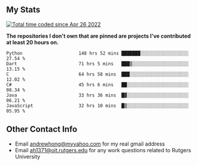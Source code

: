 ## My Stats
<a href="https://wakatime.com/@9797ee4f-4108-45bb-8fc2-b36b9c1a1c89"><img src="https://wakatime.com/badge/user/9797ee4f-4108-45bb-8fc2-b36b9c1a1c89.svg?style=for-the-badge" alt="Total time coded since Apr 26 2022" /></a>

**The repositories I don't own that are pinned are projects I've contributed at least 20 hours on.**

<!--START_SECTION:waka-->

```text
Python                     148 hrs 52 mins ███████░░░░░░░░░░░░░░░░░░   27.54 %
Dart                       71 hrs 5 mins   ███▒░░░░░░░░░░░░░░░░░░░░░   13.15 %
C                          64 hrs 58 mins  ███░░░░░░░░░░░░░░░░░░░░░░   12.02 %
C#                         45 hrs 6 mins   ██░░░░░░░░░░░░░░░░░░░░░░░   08.34 %
Java                       33 hrs 36 mins  █▓░░░░░░░░░░░░░░░░░░░░░░░   06.21 %
JavaScript                 32 hrs 10 mins  █▒░░░░░░░░░░░░░░░░░░░░░░░   05.95 %
```

<!--END_SECTION:waka-->

## Other Contact Info
 - Email <andrewhong@myyahoo.com> for my real gmail address
 - Email <ah1371@oit.rutgers.edu> for any work questions related to Rutgers University
